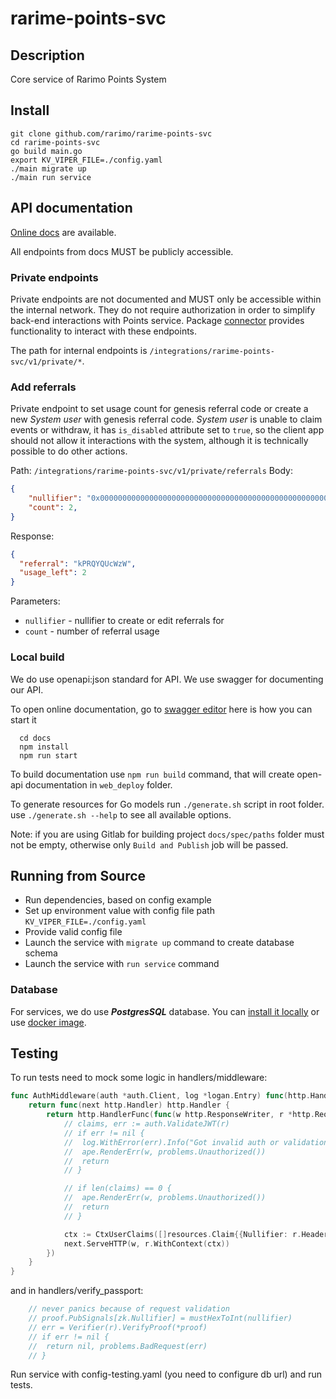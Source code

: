 # rarime-points-svc

## Description

Core service of Rarimo Points System

## Install

```
git clone github.com/rarimo/rarime-points-svc
cd rarime-points-svc
go build main.go
export KV_VIPER_FILE=./config.yaml
./main migrate up
./main run service
```

## API documentation

[Online docs](https://rarimo.github.io/rarime-points-svc/) are available.

All endpoints from docs MUST be publicly accessible.

### Private endpoints

Private endpoints are not documented and MUST only be accessible within the
internal network. They do not require authorization in order to simplify back-end
interactions with Points service. Package [connector](./pkg/connector) provides
functionality to interact with these endpoints.

The path for internal endpoints is `/integrations/rarime-points-svc/v1/private/*`.

### Add referrals

Private endpoint to set usage count for genesis referral code or create a new
_System user_ with genesis referral code. _System user_ is unable to claim events or
withdraw, it has `is_disabled` attribute set to `true`, so the client app should
not allow it interactions with the system, although it is technically possible
to do other actions.

Path: `/integrations/rarime-points-svc/v1/private/referrals`
Body:
```json
{
    "nullifier": "0x0000000000000000000000000000000000000000000000000000000000000000",
    "count": 2,
}
```
Response:
```json
{
  "referral": "kPRQYQUcWzW",
  "usage_left": 2
}
```

Parameters:
- `nullifier` - nullifier to create or edit referrals for
- `count` - number of referral usage

### Local build

We do use openapi:json standard for API. We use swagger for documenting our API.

To open online documentation, go to [swagger editor](http://localhost:8080/swagger-editor/) here is how you can start it
```
  cd docs
  npm install
  npm run start
```
To build documentation use `npm run build` command,
that will create open-api documentation in `web_deploy` folder.

To generate resources for Go models run `./generate.sh` script in root folder.
use `./generate.sh --help` to see all available options.

Note: if you are using Gitlab for building project `docs/spec/paths` folder must not be
empty, otherwise only `Build and Publish` job will be passed.  

## Running from Source

* Run dependencies, based on config example
* Set up environment value with config file path `KV_VIPER_FILE=./config.yaml`
* Provide valid config file
* Launch the service with `migrate up` command to create database schema
* Launch the service with `run service` command

### Database
For services, we do use ***PostgresSQL*** database. 
You can [install it locally](https://www.postgresql.org/download/) or use [docker image](https://hub.docker.com/_/postgres/).

## Testing
To run tests need to mock some logic in handlers/middleware:
```go
func AuthMiddleware(auth *auth.Client, log *logan.Entry) func(http.Handler) http.Handler {
	return func(next http.Handler) http.Handler {
		return http.HandlerFunc(func(w http.ResponseWriter, r *http.Request) {
			// claims, err := auth.ValidateJWT(r)
			// if err != nil {
			// 	log.WithError(err).Info("Got invalid auth or validation error")
			// 	ape.RenderErr(w, problems.Unauthorized())
			// 	return
			// }

			// if len(claims) == 0 {
			// 	ape.RenderErr(w, problems.Unauthorized())
			// 	return
			// }

			ctx := CtxUserClaims([]resources.Claim{{Nullifier: r.Header.Get("nullifier")}})(r.Context())
			next.ServeHTTP(w, r.WithContext(ctx))
		})
	}
}
```
and in handlers/verify_passport:
```go
	// never panics because of request validation
	// proof.PubSignals[zk.Nullifier] = mustHexToInt(nullifier)
	// err = Verifier(r).VerifyProof(*proof)
	// if err != nil {
	// 	return nil, problems.BadRequest(err)
	// }
```

Run service with config-testing.yaml (you need to configure db url) and run tests.